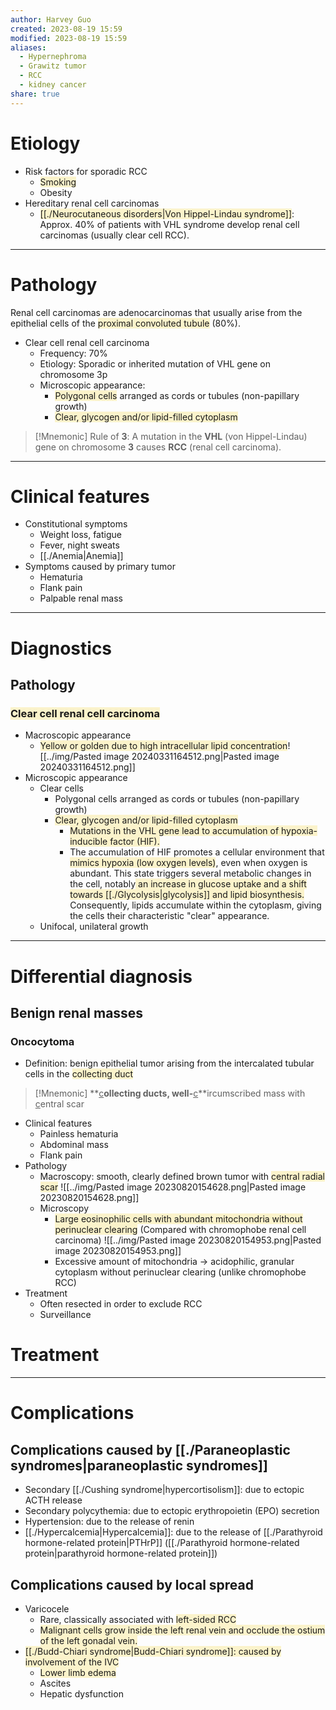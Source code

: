 ```yaml
---
author: Harvey Guo
created: 2023-08-19 15:59
modified: 2023-08-19 15:59
aliases:
  - Hypernephroma
  - Grawitz tumor
  - RCC
  - kidney cancer
share: true
---
```

# Etiology
- Risk factors for sporadic RCC
	- <span style="background:rgba(240, 200, 0, 0.2)">Smoking</span>
	- Obesity
- Hereditary renal cell carcinomas
	- <span style="background:rgba(240, 200, 0, 0.2)">[[./Neurocutaneous disorders|Von Hippel-Lindau syndrome]]</span>: Approx. 40% of patients with VHL syndrome develop renal cell carcinomas (usually clear cell RCC).

---
# Pathology
Renal cell carcinomas are adenocarcinomas that usually arise from the epithelial cells of the <span style="background:rgba(240, 200, 0, 0.2)">proximal convoluted tubule</span> (80%).
- Clear cell renal cell carcinoma
	- Frequency: 70%
	- Etiology: Sporadic or inherited mutation of VHL gene on chromosome 3p
	- Microscopic appearance: 
		- <span style="background:rgba(240, 200, 0, 0.2)">Polygonal cells</span> arranged as cords or tubules (non-papillary growth)
		- <span style="background:rgba(240, 200, 0, 0.2)">Clear, glycogen and/or lipid-filled cytoplasm</span>
 
 >[!Mnemonic] 
>Rule of **3**: A mutation in the **VHL** (von Hippel-Lindau) gene on chromosome **3** causes **RCC** (renal cell carcinoma).


---
# Clinical features
- Constitutional symptoms
	- Weight loss, fatigue
	- Fever, night sweats 
	- [[./Anemia|Anemia]]
- Symptoms caused by primary tumor
	- Hematuria 
	- Flank pain 
	- Palpable renal mass 

---
# Diagnostics
## Pathology
### <span style="background:rgba(240, 200, 0, 0.2)">Clear cell renal cell carcinoma</span>
- Macroscopic appearance
	- <span style="background:rgba(240, 200, 0, 0.2)">Yellow or golden due to high intracellular lipid concentration</span>![[../img/Pasted image 20240331164512.png|Pasted image 20240331164512.png]]
- Microscopic appearance
	- Clear cells 
		- Polygonal cells arranged as cords or tubules (non-papillary growth)
		- <span style="background:rgba(240, 200, 0, 0.2)">Clear, glycogen and/or lipid-filled cytoplasm</span>
			- <span style="background:rgba(240, 200, 0, 0.2)">Mutations in the VHL gene lead to accumulation of hypoxia-inducible factor (HIF). </span>
			- The accumulation of HIF promotes a cellular environment that <span style="background:rgba(240, 200, 0, 0.2)">mimics hypoxia (low oxygen levels)</span>, even when oxygen is abundant. This state triggers several metabolic changes in the cell, notably<span style="background:rgba(240, 200, 0, 0.2)"> an increase in glucose uptake and a shift towards [[./Glycolysis|glycolysis]] and lipid biosynthesis.</span> Consequently, lipids accumulate within the cytoplasm, giving the cells their characteristic "clear" appearance.
	- Unifocal, unilateral growth

---
# Differential diagnosis
## Benign renal masses
### Oncocytoma
- Definition: benign epithelial tumor arising from the intercalated tubular cells in the <span style="background:rgba(240, 200, 0, 0.2)">collecting duct</span>
>[!Mnemonic] 
>**<u>c</u>**ollecting ducts, well-**<u>c</u>**ircumscribed mass with <u>c</u>entral scar
- Clinical features 
	- Painless hematuria
	- Abdominal mass
	- Flank pain
- Pathology
	- Macroscopy: smooth, clearly defined brown tumor with <span style="background:rgba(240, 200, 0, 0.2)">central radial scar</span> ![[../img/Pasted image 20230820154628.png|Pasted image 20230820154628.png]]
	- Microscopy
		- <span style="background:rgba(240, 200, 0, 0.2)">Large eosinophilic cells with abundant mitochondria without perinuclear clearing</span> (Compared with chromophobe renal cell carcinoma) ![[../img/Pasted image 20230820154953.png|Pasted image 20230820154953.png]]
		- Excessive amount of mitochondria → acidophilic, granular cytoplasm without perinuclear clearing (unlike chromophobe RCC)
- Treatment
	- Often resected in order to exclude RCC
	- Surveillance
# Treatment


---

# Complications
## Complications caused by [[./Paraneoplastic syndromes|paraneoplastic syndromes]]
- Secondary [[./Cushing syndrome|hypercortisolism]]: due to ectopic ACTH release
- Secondary polycythemia: due to ectopic erythropoietin (EPO) secretion
- Hypertension: due to the release of renin
- [[./Hypercalcemia|Hypercalcemia]]: due to the release of [[./Parathyroid hormone-related protein|PTHrP]] ([[./Parathyroid hormone-related protein|parathyroid hormone-related protein]])
## Complications caused by local spread
- Varicocele
	- Rare, classically associated with <span style="background:rgba(240, 200, 0, 0.2)">left-sided RCC</span>
	- <span style="background:rgba(240, 200, 0, 0.2)">Malignant cells grow inside the left renal vein and occlude the ostium of the left gonadal vein.</span> 
- <span style="background:rgba(240, 200, 0, 0.2)">[[./Budd-Chiari syndrome|Budd-Chiari syndrome]]: caused by involvement of the IVC</span>
	- <span style="background:rgba(240, 200, 0, 0.2)">Lower limb edema</span>
	- Ascites
	- Hepatic dysfunction
